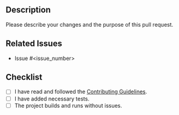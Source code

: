 ## Description
Please describe your changes and the purpose of this pull request.

## Related Issues
- Issue #<issue_number>

## Checklist
- [ ] I have read and followed the [Contributing Guidelines](../CONTRIBUTING.md).
- [ ] I have added necessary tests.
- [ ] The project builds and runs without issues.
